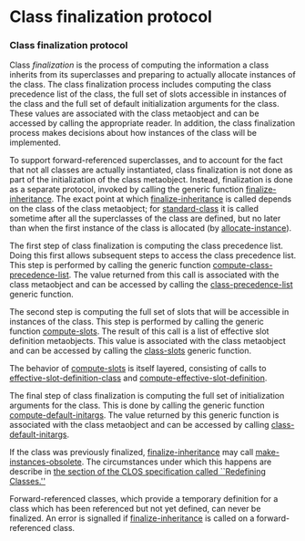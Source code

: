 Class finalization protocol
===========================

### Class finalization protocol

Class *finalization* is the process of computing the information a class inherits from its superclasses and preparing to actually allocate instances of the class. The class finalization process includes computing the class precedence list of the class, the full set of slots accessible in instances of the class and the full set of default initialization arguments for the class. These values are associated with the class metaobject and can be accessed by calling the appropriate reader. In addition, the class finalization process makes decisions about how instances of the class will be implemented.

To support forward-referenced superclasses, and to account for the fact that not all classes are actually instantiated, class finalization is not done as part of the initialization of the class metaobject. Instead, finalization is done as a separate protocol, invoked by calling the generic function [finalize-inheritance](/docs/meta-object-protocol/finalize-inheritance). The exact point at which [finalize-inheritance](/docs/meta-object-protocol/finalize-inheritance) is called depends on the class of the class metaobject; for [standard-class](/docs/meta-object-protocol/class-standard-class) it is called sometime after all the superclasses of the class are defined, but no later than when the first instance of the class is allocated (by [allocate-instance](/docs/meta-object-protocol/allocate-instance)).

The first step of class finalization is computing the class precedence list. Doing this first allows subsequent steps to access the class precedence list. This step is performed by calling the generic function [compute-class-precedence-list](/docs/meta-object-protocol/compute-class-precedence-list). The value returned from this call is associated with the class metaobject and can be accessed by calling the [class-precedence-list](/docs/meta-object-protocol/class-precedence-list) generic function.

The second step is computing the full set of slots that will be accessible in instances of the class. This step is performed by calling the generic function [compute-slots](/docs/meta-object-protocol/compute-slots). The result of this call is a list of effective slot definition metaobjects. This value is associated with the class metaobject and can be accessed by calling the [class-slots](/docs/meta-object-protocol/class-slots) generic function.

The behavior of [compute-slots](/docs/meta-object-protocol/compute-slots) is itself layered, consisting of calls to [effective-slot-definition-class](/docs/meta-object-protocol/effective-slot-definition-class) and [compute-effective-slot-definition](/docs/meta-object-protocol/compute-effective-slot-definition).

The final step of class finalization is computing the full set of initialization arguments for the class. This is done by calling the generic function [compute-default-initargs](/docs/meta-object-protocol/compute-default-initargs). The value returned by this generic function is associated with the class metaobject and can be accessed by calling [class-default-initargs](/docs/meta-object-protocol/class-default-initargs).

If the class was previously finalized, [finalize-inheritance](/docs/meta-object-protocol/finalize-inheritance) may call [make-instances-obsolete](/docs/meta-object-protocol/make-instances-obsolete). The circumstances under which this happens are describe in [the section of the CLOS specification called ``Redefining Classes.''](http://www.cs.cmu.edu/Groups/AI/html/cltl/clm/node300.md#SECTION0032110000000000000000)

Forward-referenced classes, which provide a temporary definition for a class which has been referenced but not yet defined, can never be finalized. An error is signalled if [finalize-inheritance](/docs/meta-object-protocol/finalize-inheritance) is called on a forward-referenced class.
